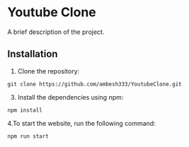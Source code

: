 # Youtube Clone

A brief description of the project.

## Installation

1. Clone the repository:
```shell
git clone https://github.com/ambesh333/YoutubeClone.git
```
3. Install the dependencies using npm:
```
npm install
```
4.To start the website, run the following command:
```
npm run start
```

